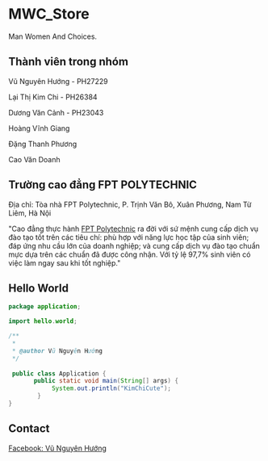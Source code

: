 # MWC_Store

Man Women And Choices.

## Thành viên trong nhóm

Vũ Nguyên Hướng - PH27229

Lại Thị Kim Chi - PH26384

Dương Văn Cảnh - PH23043

Hoàng Vĩnh Giang

Đặng Thanh Phương

Cao Văn Doanh


## Trường cao đẳng FPT POLYTECHNIC

Địa chỉ: Tòa nhà FPT Polytechnic, P. Trịnh Văn Bô, Xuân Phương, Nam Từ Liêm, Hà Nội

"Cao đẳng thực hành [FPT Polytechnic](https://www.facebook.com/fpt.poly) ra đời với sứ mệnh cung cấp dịch vụ đào tạo tốt trên các tiêu chí: phù hợp với năng lực học tập của sinh viên; đáp ứng nhu cầu lớn của doanh nghiệp; và cung cấp dịch vụ đào tạo chuẩn mực dựa trên các chuẩn đã được công nhận. Với tỷ lệ 97,7% sinh viên có việc làm ngay sau khi tốt nghiệp."


## Hello World

```java
package application;

import hello.world;

/**
 *
 * @author Vũ Nguyên Hướng
 */
 
 public class Application {
       public static void main(String[] args) {
            System.out.println("KimChiCute");
        }
}
```

## Contact

[Facebook: Vũ Nguyên Hướng](https://www.facebook.com/VuNguyenHuong.Official)
